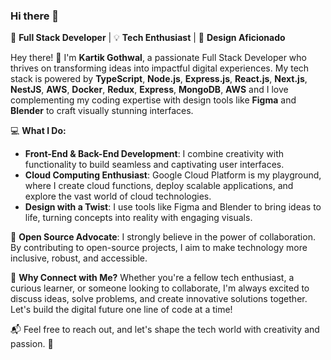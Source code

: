 ### Hi there 👋 

🚀 **Full Stack Developer** | 💡 **Tech Enthusiast** | 🎨 **Design Aficionado**

Hey there! 👋 I'm **Kartik Gothwal**, a passionate Full Stack Developer who thrives on transforming ideas into impactful digital experiences. My tech stack is powered by **TypeScript**, **Node.js**, **Express.js**, **React.js**, **Next.js**, **NestJS**, **AWS**, **Docker**, **Redux**, **Express**, **MongoDB**, **AWS** and I love complementing my coding expertise with design tools like **Figma** and **Blender** to craft visually stunning interfaces. 

💻 **What I Do:**
- **Front-End & Back-End Development**: I combine creativity with functionality to build seamless and captivating user interfaces.
- **Cloud Computing Enthusiast**: Google Cloud Platform is my playground, where I create cloud functions, deploy scalable applications, and explore the vast world of cloud technologies. 
- **Design with a Twist**: I use tools like Figma and Blender to bring ideas to life, turning concepts into reality with engaging visuals.

🧩 **Open Source Advocate**: I strongly believe in the power of collaboration. By contributing to open-source projects, I aim to make technology more inclusive, robust, and accessible.

🌟 **Why Connect with Me?**
Whether you're a fellow tech enthusiast, a curious learner, or someone looking to collaborate, I'm always excited to discuss ideas, solve problems, and create innovative solutions together. Let's build the digital future one line of code at a time!

📬 Feel free to reach out, and let's shape the tech world with creativity and passion. 🚀

<!-- [![Top Langs](https://github-readme-stats.vercel.app/api/top-langs/?username=lishugupta652&layout=compact)](https://github.com/lishugupta652) -->
